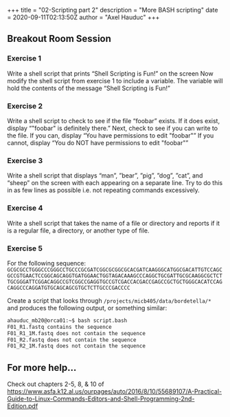 +++ 
title = "02-Scripting part 2" 
description = "More BASH scripting" 
date = 2020-09-11T02:13:50Z
author = "Axel Hauduc" 
+++

## Breakout Room Session
### Exercise 1
Write a shell script that prints “Shell Scripting is Fun!” on the screen
Now modify the shell script from exercise 1 to include a variable. The variable will hold the contents of the message “Shell Scripting is Fun!”


### Exercise 2
Write a shell script to check to see if the file “foobar” exists. If it does exist, display “"foobar" is definitely there.” Next, check to see if you can write to the file. If you can, display “You have permissions to edit "foobar"” If you cannot, display “You do NOT have permissions to edit "foobar"”

### Exercise 3
Write a shell script that displays “man”, ”bear”, ”pig”, ”dog”, ”cat”, and “sheep” on the screen with each appearing on a separate line. Try to do this in as few lines as possible i.e. not repeating commands excessively.

### Exercise 4
Write a shell script that takes the name of a file or directory and reports if it is a regular file, a directory, or another type of file.


### Exercise 5
For the following sequence:
```GCGCGCCTGGGCCCGGGCCTGCCCGCGATCGGCGCGGCGCACGATCAAGGGCATGGCGACATTGTCCAGCGCCGTGAACTCCGGCAGCAGGTGATGGAACTGGTAGACAAAGCCCAGGCTGCGATTGCGCAAGGCGCTCTTGCGGGATTCGGACAGGCCGTCGGCCGAGGTGCCGTCGACCACGACCGAGCCGCTGCTGGGCACATCCAGCAGGCCCAGGATGTGCAGCAGCGTGCTCTTGCCCGACCCC```

Create a script that looks through ```/projects/micb405/data/bordetella/*``` and produces the following output, or something similar:
```bash
ahauduc_mb20@orca01:~$ bash script.bash
F01_R1.fastq contains the sequence
F01_R1_1M.fastq does not contain the sequence
F01_R2.fastq does not contain the sequence
F01_R2_1M.fastq does not contain the sequence
```

## For more help...
Check out chapters 2-5, 8, & 10 of https://www.asfa.k12.al.us/ourpages/auto/2016/8/10/55689107/A-Practical-Guide-to-Linux-Commands-Editors-and-Shell-Programming-2nd-Edition.pdf



